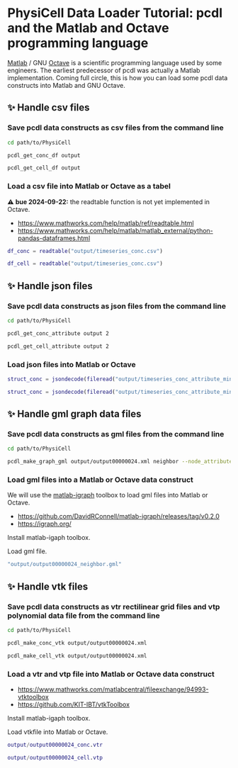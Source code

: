 # PhysiCell Data Loader Tutorial: pcdl and the Matlab and Octave programming language

[Matlab](https://www.mathworks.com/products/matlab.html) / GNU [Octave](https://octave.org/)
is a scientific programming language used by some engineers.
The earliest predecessor of pcdl was actually a Matlab implementation.
Coming full circle, this is how you can load some pcdl data constructs into Matlab and GNU Octave.

<!-- bue 20240903: could someone test and update who actuallty knows matlab or octave? -->


## &#x2728; Handle csv files

### Save pcdl data constructs as csv files from the command line

```bash
cd path/to/PhysiCell
```
```bash
pcdl_get_conc_df output
```
```bash
pcdl_get_cell_df output
```

### Load a csv file into Matlab or Octave as a tabel

&#x26A0; **bue 2024-09-22:** the readtable function is not yet implemented in Octave.

+ https://www.mathworks.com/help/matlab/ref/readtable.html
+ https://www.mathworks.com/help/matlab/matlab_external/python-pandas-dataframes.html

```matlab
df_conc = readtable("output/timeseries_conc.csv")
```
```matlab
df_cell = readtable("output/timeseries_conc.csv")
```


## &#x2728; Handle json files

### Save pcdl data constructs as json files from the command line

```bash
cd path/to/PhysiCell
```
```bash
pcdl_get_conc_attribute output 2
```
```bash
pcdl_get_cell_attribute output 2
```

### Load json files into Matlab or Octave

```matlab
struct_conc = jsondecode(fileread("output/timeseries_conc_attribute_minmax.json"))
```
```matlab
struct_conc = jsondecode(fileread("output/timeseries_conc_attribute_minmax.json"))
```


## &#x2728; Handle gml graph data files

### Save pcdl data constructs as gml files from the command line

```bash
cd path/to/PhysiCell
```
```bash
pcdl_make_graph_gml output/output00000024.xml neighbor --node_attribute cell_type dead oxygen pressure
```

### Load gml files into a Matlab or Octave data construct

We will use the [matlab-igraph](https://www.mathworks.com/matlabcentral/fileexchange/159001-matlab-igraph) toolbox to load gml files into Matlab or Octave.
+ https://github.com/DavidRConnell/matlab-igraph/releases/tag/v0.2.0
+ https://igraph.org/

Install matlab-igaph toolbox.

Load gml file.

```matlab
"output/output00000024_neighbor.gml"
```


## &#x2728; Handle vtk files

### Save pcdl data constructs as vtr rectilinear grid files and vtp polynomial data file from the command line

```bash
cd path/to/PhysiCell
```
```bash
pcdl_make_conc_vtk output/output00000024.xml
```
```bash
pcdl_make_cell_vtk output/output00000024.xml
```

### Load a vtr and vtp file into Matlab or Octave data construct

+ https://www.mathworks.com/matlabcentral/fileexchange/94993-vtktoolbox
+ https://github.com/KIT-IBT/vtkToolbox

Install matlab-igaph toolbox.

Load vtkfile into Matlab or Octave.

```matlab
output/output00000024_conc.vtr
```
```matlab
output/output00000024_cell.vtp
```
